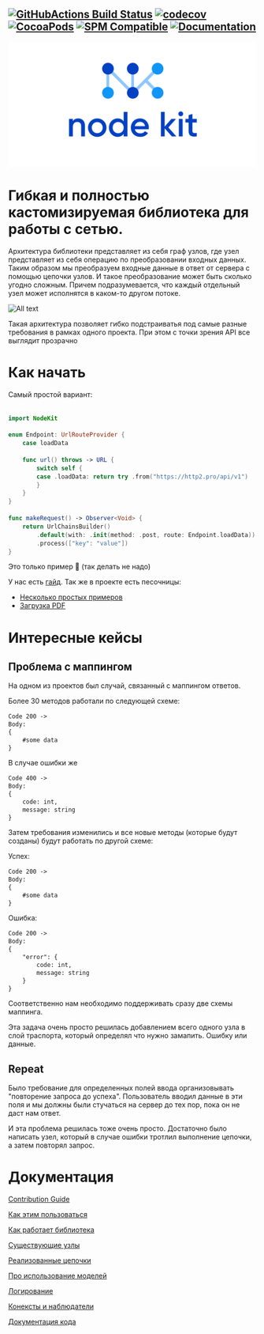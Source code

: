 [![GitHubActions Build Status](https://github.com/surfstudio/NodeKit/workflows/CI/badge.svg)](https://github.com/surfstudio/NodeKit/actions)
[![codecov](https://codecov.io/gh/surfstudio/NodeKit/branch/master/graph/badge.svg)](https://codecov.io/gh/surfstudio/NodeKit)
[![CocoaPods](https://img.shields.io/badge/pod-compatible-blue.svg)](https://github.com/surfstudio/NodeKit/blob/master/NodeKit.podspec)
[![SPM Compatible](https://img.shields.io/badge/SPM-compatible-blue.svg)](https://github.com/apple/swift-package-manager)
[![Documentation](https://surfstudio.github.io/NodeKit/badge.svg)](https://surfstudio.github.io/NodeKit/)
---
<p align="center">
  <img src="TechDocs/Header.svg">
</p>

# Гибкая и полностью кастомизируемая библиотека для работы с сетью.

Архитектура библиотеки представляет из себя граф узлов, где узел представляет из себя операцию по преобразовании входных данных. Таким образом мы преобразуем входные данные в ответ от сервера с помощью цепочки узлов. И такое преобразование может быть сколько угодно сложным. 
Причем подразумевается, что каждый отдельный узел может исполнятся в каком-то другом потоке.

![All text](TechDocs/NodeKitHeader.svg)

Такая архитектура позволяет гибко подстраиватья под самые разные требования в рамках одного проекта. 
При этом с точки зрения API все выглядит прозрачно

# Как начать

Самый простой вариант:

```Swift

import NodeKit

enum Endpoint: UrlRouteProvider {
    case loadData

    func url() throws -> URL {
        switch self {
        case .loadData: return try .from("https://http2.pro/api/v1")
        }
    }
}

func makeRequest() -> Observer<Void> {
    return UrlChainsBuilder()
        .default(with: .init(method: .post, route: Endpoint.loadData))
        .process(["key": "value"])
}

```
Это только пример 🙂 (так делать не надо)

У нас есть [гайд](TechDocs/GettingStarted.md). 
Так же в проекте есть песочницы:
- [Несколько простых примеров](SimpleExample.playground)
- [Загрузка PDF](LoadPdfPlayground.playground)

# Интересные кейсы

## Проблема с маппингом

На одном из проектов был случай, связанный с маппингом ответов.

Более 30 методов работали по следующей схеме:

```
Code 200 ->
Body:
{
    #some data
}
```
В случае ошибки же
```
Code 400 ->
Body:
{
    code: int,
    message: string
}

```
Затем требования изменились и все новые методы (которые будут созданы) будут работать по другой схеме:

Успех:
```
Code 200 ->
Body:
{
    #some data
}
```

Ошибка:

```
Code 200 ->
Body:
{
    "error": {
        code: int,
        message: string
    }
}
```

Соответственно нам необходимо поддерживать сразу две схемы маппинга. 

Эта задача очень просто решилась добавлением всего одного узла в слой траспорта, который определял что нужно замапить.
Ошибку или данные. 

## Repeat

Было требование для определенных полей ввода организовывать "повторение запроса до успеха". 
Пользователь вводил данные в эти поля и мы должны были стучаться на сервер до тех пор, пока он не даст нам ответ. 

И эта проблема решилась тоже очень просто. Достаточно было написать узел, который в случае ошибки тротлил выполнение цепочки, а затем повторял запрос. 

# Документация

[Contribution Guide](/TechDocs/ContributionGuide.md)

[Как этим пользоваться](/TechDocs/Usage.md)

[Как работает библиотека](/TechDocs/Nodes/Basic.md)

[Существующие узлы](/TechDocs/Nodes/Existing.md)

[Реализованные цепочки](/TechDocs/Chains.md)

[Про использование моделей](/TechDocs/Models.md)

[Логирование](/TechDocs/Log/Log.md)

[Конексты и наблюдатели](/TechDocs/Contexts.md)

[Документация кода](https://surfstudio.github.io/NodeKit/)
